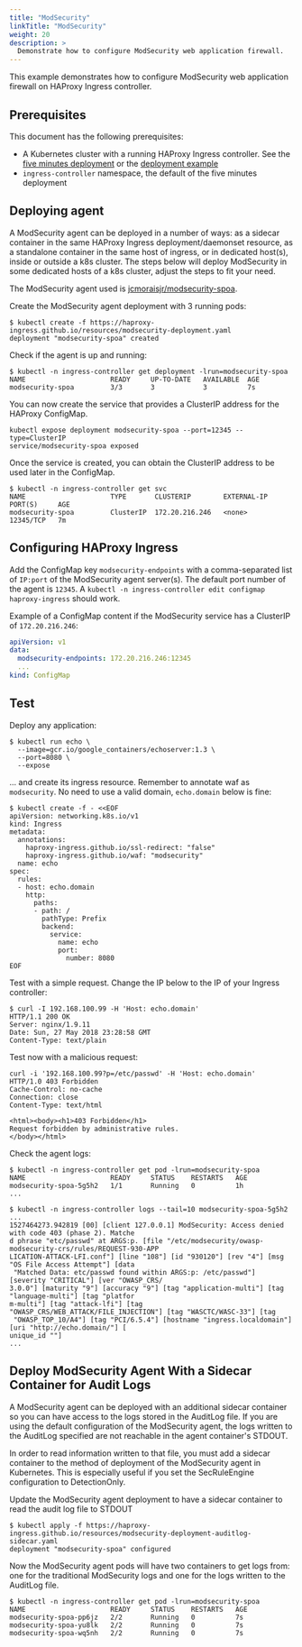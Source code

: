 ```yaml
---
title: "ModSecurity"
linkTitle: "ModSecurity"
weight: 20
description: >
  Demonstrate how to configure ModSecurity web application firewall.
---
```


This example demonstrates how to configure ModSecurity
web application firewall on HAProxy Ingress controller.

## Prerequisites

This document has the following prerequisites:

* A Kubernetes cluster with a running HAProxy Ingress controller. See the [five minutes deployment](https://github.com/jcmoraisjr/haproxy-ingress/tree/master/examples/setup-cluster.md#five-minutes-deployment) or the [deployment example](https://github.com/jcmoraisjr/haproxy-ingress/tree/master/examples/deployment)
* `ingress-controller` namespace, the default of the five minutes deployment

## Deploying agent

A ModSecurity agent can be deployed in a number of ways: as a sidecar container
in the same HAProxy Ingress deployment/daemonset resource, as a standalone container
in the same host of ingress, or in dedicated host(s), inside or outside a k8s cluster.
The steps below will deploy ModSecurity in some dedicated hosts of a k8s cluster,
adjust the steps to fit your need.

The ModSecurity agent used is [jcmoraisjr/modsecurity-spoa](https://github.com/jcmoraisjr/modsecurity-spoa).

Create the ModSecurity agent deployment with 3 running pods:

```
$ kubectl create -f https://haproxy-ingress.github.io/resources/modsecurity-deployment.yaml
deployment "modsecurity-spoa" created
```


Check if the agent is up and running:

```
$ kubectl -n ingress-controller get deployment -lrun=modsecurity-spoa
NAME                     READY     UP-TO-DATE   AVAILABLE  AGE  
modsecurity-spoa         3/3       3            3          7s   
```


You can now create the service that provides a ClusterIP address for the HAProxy ConfigMap.
```
kubectl expose deployment modsecurity-spoa --port=12345 --type=ClusterIP
service/modsecurity-spoa exposed
```

Once the service is created, you can obtain the ClusterIP address to be used later in the ConfigMap.
```
$ kubectl -n ingress-controller get svc
NAME                     TYPE       CLUSTERIP        EXTERNAL-IP  PORT(S)     AGE
modsecurity-spoa         ClusterIP  172.20.216.246   <none>       12345/TCP   7m
```

## Configuring HAProxy Ingress

Add the ConfigMap key `modsecurity-endpoints` with a comma-separated list of `IP:port`
of the ModSecurity agent server(s). The default port number of the agent is `12345`.
A `kubectl -n ingress-controller edit configmap haproxy-ingress` should work.

Example of a ConfigMap content if the ModSecurity service has a ClusterIP of `172.20.216.246`:

```yaml
apiVersion: v1
data:
  modsecurity-endpoints: 172.20.216.246:12345
  ...
kind: ConfigMap
```

## Test

Deploy any application:

```
$ kubectl run echo \
  --image=gcr.io/google_containers/echoserver:1.3 \
  --port=8080 \
  --expose
```

... and create its ingress resource. Remember to annotate waf as `modsecurity`.
No need to use a valid domain, `echo.domain` below is fine:

```console
$ kubectl create -f - <<EOF
apiVersion: networking.k8s.io/v1
kind: Ingress
metadata:
  annotations:
    haproxy-ingress.github.io/ssl-redirect: "false"
    haproxy-ingress.github.io/waf: "modsecurity"
  name: echo
spec:
  rules:
  - host: echo.domain
    http:
      paths:
      - path: /
        pathType: Prefix
        backend:
          service:
            name: echo
            port:
              number: 8080
EOF
```

Test with a simple request. Change the IP below to the IP of your Ingress controller:

```
$ curl -I 192.168.100.99 -H 'Host: echo.domain'
HTTP/1.1 200 OK
Server: nginx/1.9.11
Date: Sun, 27 May 2018 23:28:58 GMT
Content-Type: text/plain
```

Test now with a malicious request:

```
curl -i '192.168.100.99?p=/etc/passwd' -H 'Host: echo.domain'
HTTP/1.0 403 Forbidden
Cache-Control: no-cache
Connection: close
Content-Type: text/html

<html><body><h1>403 Forbidden</h1>
Request forbidden by administrative rules.
</body></html>
```

Check the agent logs:

```
$ kubectl -n ingress-controller get pod -lrun=modsecurity-spoa
NAME                     READY     STATUS    RESTARTS   AGE
modsecurity-spoa-5g5h2   1/1       Running   0          1h
...

$ kubectl -n ingress-controller logs --tail=10 modsecurity-spoa-5g5h2
...
1527464273.942819 [00] [client 127.0.0.1] ModSecurity: Access denied with code 403 (phase 2). Matche
d phrase "etc/passwd" at ARGS:p. [file "/etc/modsecurity/owasp-modsecurity-crs/rules/REQUEST-930-APP
LICATION-ATTACK-LFI.conf"] [line "108"] [id "930120"] [rev "4"] [msg "OS File Access Attempt"] [data
 "Matched Data: etc/passwd found within ARGS:p: /etc/passwd"] [severity "CRITICAL"] [ver "OWASP_CRS/
3.0.0"] [maturity "9"] [accuracy "9"] [tag "application-multi"] [tag "language-multi"] [tag "platfor
m-multi"] [tag "attack-lfi"] [tag "OWASP_CRS/WEB_ATTACK/FILE_INJECTION"] [tag "WASCTC/WASC-33"] [tag
 "OWASP_TOP_10/A4"] [tag "PCI/6.5.4"] [hostname "ingress.localdomain"] [uri "http://echo.domain/"] [
unique_id ""]
...
```


## Deploy ModSecurity Agent With a Sidecar Container for Audit Logs


A ModSecurity agent can be deployed with an additional sidecar container so you can have access to the logs stored in the AuditLog file. If you are using the default configuration of the ModSecurity agent, the logs written to the AuditLog specified are not reachable in the agent container's STDOUT.

In order to read information written to that file, you must add a sidecar container to the method of deployment of the ModSecurity agent in Kubernetes. This is especially useful if you set the SecRuleEngine configuration to DetectionOnly.

Update the ModSecurity agent deployment to have a sidecar container to read the audit log file to STDOUT

```
$ kubectl apply -f https://haproxy-ingress.github.io/resources/modsecurity-deployment-auditlog-sidecar.yaml
deployment "modsecurity-spoa" configured
```

Now the ModSecurity agent pods will have two containers to get logs from: one for the traditional ModSecurity logs and one for the logs written to the AuditLog file.

```
$ kubectl -n ingress-controller get pod -lrun=modsecurity-spoa
NAME                     READY     STATUS    RESTARTS   AGE
modsecurity-spoa-pp6jz   2/2       Running   0          7s       
modsecurity-spoa-yu8lk   2/2       Running   0          7s   
modsecurity-spoa-wq5nh   2/2       Running   0          7s
```
